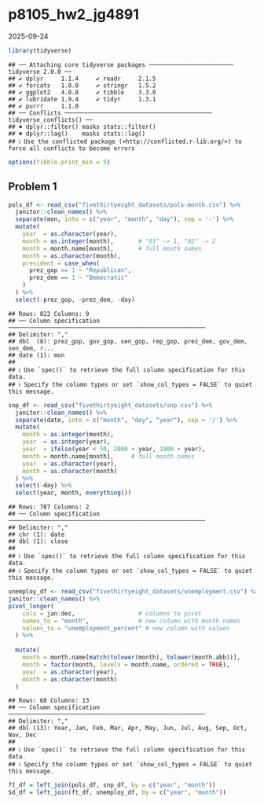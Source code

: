 p8105_hw2_jg4891
================
2025-09-24

``` r
library(tidyverse)
```

    ## ── Attaching core tidyverse packages ──────────────────────── tidyverse 2.0.0 ──
    ## ✔ dplyr     1.1.4     ✔ readr     2.1.5
    ## ✔ forcats   1.0.0     ✔ stringr   1.5.2
    ## ✔ ggplot2   4.0.0     ✔ tibble    3.3.0
    ## ✔ lubridate 1.9.4     ✔ tidyr     1.3.1
    ## ✔ purrr     1.1.0     
    ## ── Conflicts ────────────────────────────────────────── tidyverse_conflicts() ──
    ## ✖ dplyr::filter() masks stats::filter()
    ## ✖ dplyr::lag()    masks stats::lag()
    ## ℹ Use the conflicted package (<http://conflicted.r-lib.org/>) to force all conflicts to become errors

``` r
options(tibble.print_min = 5)
```

## Problem 1

``` r
pols_df <- read_csv("fivethirtyeight_datasets/pols-month.csv") %>%
  janitor::clean_names() %>%
  separate(mon, into = c("year", "month", "day"), sep = '-') %>%
  mutate(
    year  = as.character(year),
    month = as.integer(month),       # "01" -> 1, "02" -> 2
    month = month.name[month],       # full month names
    month = as.character(month),
    president = case_when(
      prez_gop == 1 ~ "Republican",
      prez_dem == 1 ~ "Democratic"
    )
  ) %>%
  select(-prez_gop, -prez_dem, -day)
```

    ## Rows: 822 Columns: 9
    ## ── Column specification ────────────────────────────────────────────────────────
    ## Delimiter: ","
    ## dbl  (8): prez_gop, gov_gop, sen_gop, rep_gop, prez_dem, gov_dem, sen_dem, r...
    ## date (1): mon
    ## 
    ## ℹ Use `spec()` to retrieve the full column specification for this data.
    ## ℹ Specify the column types or set `show_col_types = FALSE` to quiet this message.

``` r
snp_df <- read_csv("fivethirtyeight_datasets/snp.csv") %>%
  janitor::clean_names() %>%
  separate(date, into = c("month", "day", "year"), sep = '/') %>%
  mutate(
    month = as.integer(month),
    year  = as.integer(year),
    year  = ifelse(year < 50, 2000 + year, 1900 + year),
    month = month.name[month],     # full month names
    year  = as.character(year),
    month = as.character(month)
  ) %>%
  select(-day) %>%
  select(year, month, everything())
```

    ## Rows: 787 Columns: 2
    ## ── Column specification ────────────────────────────────────────────────────────
    ## Delimiter: ","
    ## chr (1): date
    ## dbl (1): close
    ## 
    ## ℹ Use `spec()` to retrieve the full column specification for this data.
    ## ℹ Specify the column types or set `show_col_types = FALSE` to quiet this message.

``` r
unemploy_df <- read_csv("fivethirtyeight_datasets/unemployment.csv") %>% 
janitor::clean_names() %>% 
pivot_longer(
    cols = jan:dec,                  # columns to pivot
    names_to = "month",              # new column with month names
    values_to = "unemployment_percent" # new column with values
  ) %>% 
  
  mutate(
    month = month.name[match(tolower(month), tolower(month.abb))],
    month = factor(month, levels = month.name, ordered = TRUE),
    year  = as.character(year),
    month = as.character(month)
  )
```

    ## Rows: 68 Columns: 13
    ## ── Column specification ────────────────────────────────────────────────────────
    ## Delimiter: ","
    ## dbl (13): Year, Jan, Feb, Mar, Apr, May, Jun, Jul, Aug, Sep, Oct, Nov, Dec
    ## 
    ## ℹ Use `spec()` to retrieve the full column specification for this data.
    ## ℹ Specify the column types or set `show_col_types = FALSE` to quiet this message.

``` r
ft_df = left_join(pols_df, snp_df, by = c("year", "month"))
Sd_df = left_join(ft_df, unemploy_df, by = c("year", "month"))
```
